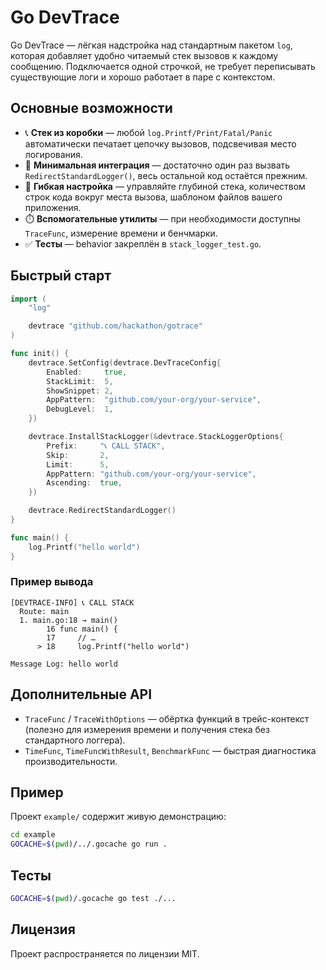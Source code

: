 # Go DevTrace

Go DevTrace — лёгкая надстройка над стандартным пакетом `log`, которая добавляет удобно читаемый стек вызовов к каждому сообщению. Подключается одной строчкой, не требует переписывать существующие логи и хорошо работает в паре с контекстом.

## Основные возможности

- 📞 **Стек из коробки** — любой `log.Printf/Print/Fatal/Panic` автоматически печатает цепочку вызовов, подсвечивая место логирования.
- 🔧 **Минимальная интеграция** — достаточно один раз вызвать `RedirectStandardLogger()`, весь остальной код остаётся прежним.
- 🧭 **Гибкая настройка** — управляйте глубиной стека, количеством строк кода вокруг места вызова, шаблоном файлов вашего приложения.
- ⏱️ **Вспомогательные утилиты** — при необходимости доступны `TraceFunc`, измерение времени и бенчмарки.
- ✅ **Тесты** — behavior закреплён в `stack_logger_test.go`.

## Быстрый старт

```go
import (
    "log"

    devtrace "github.com/hackathon/gotrace"
)

func init() {
    devtrace.SetConfig(devtrace.DevTraceConfig{
        Enabled:     true,
        StackLimit:  5,
        ShowSnippet: 2,
        AppPattern:  "github.com/your-org/your-service",
        DebugLevel:  1,
    })

    devtrace.InstallStackLogger(&devtrace.StackLoggerOptions{
        Prefix:     "📞 CALL STACK",
        Skip:       2,
        Limit:      5,
        AppPattern: "github.com/your-org/your-service",
        Ascending:  true,
    })

    devtrace.RedirectStandardLogger()
}

func main() {
    log.Printf("hello world")
}
```

### Пример вывода

```
[DEVTRACE-INFO] 📞 CALL STACK
  Route: main
  1. main.go:18 → main()
        16 func main() {
        17     // …
      > 18     log.Printf("hello world")

Message Log: hello world
```

## Дополнительные API

- `TraceFunc` / `TraceWithOptions` — обёртка функций в трейс-контекст (полезно для измерения времени и получения стека без стандартного логгера).
- `TimeFunc`, `TimeFuncWithResult`, `BenchmarkFunc` — быстрая диагностика производительности.

## Пример

Проект `example/` содержит живую демонстрацию:

```bash
cd example
GOCACHE=$(pwd)/../.gocache go run .
```

## Тесты

```bash
GOCACHE=$(pwd)/.gocache go test ./...
```

## Лицензия

Проект распространяется по лицензии MIT.
